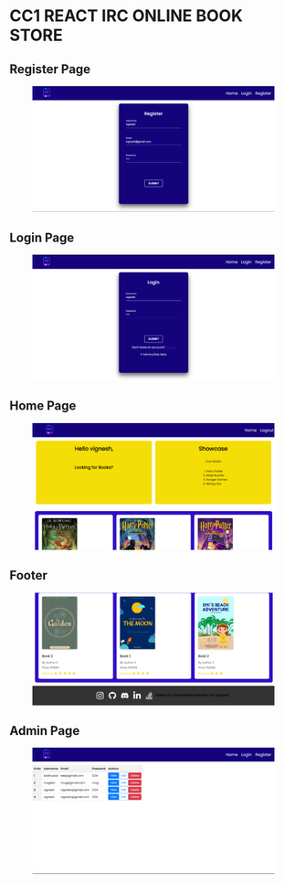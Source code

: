 # CC1 REACT IRC ONLINE BOOK STORE



## Register Page

<figure><img src=".gitbook/assets/Screenshot 2023-12-13 151930.png" alt=""><figcaption></figcaption></figure>

## Login Page

<figure><img src=".gitbook/assets/Screenshot 2023-12-13 151945.png" alt=""><figcaption></figcaption></figure>

## Home Page

<figure><img src=".gitbook/assets/Screenshot 2023-12-13 151958.png" alt=""><figcaption></figcaption></figure>

## Footer

<figure><img src=".gitbook/assets/Screenshot 2023-12-13 152011.png" alt=""><figcaption></figcaption></figure>

## Admin Page

<figure><img src=".gitbook/assets/Screenshot 2023-12-13 152053.png" alt=""><figcaption></figcaption></figure>
